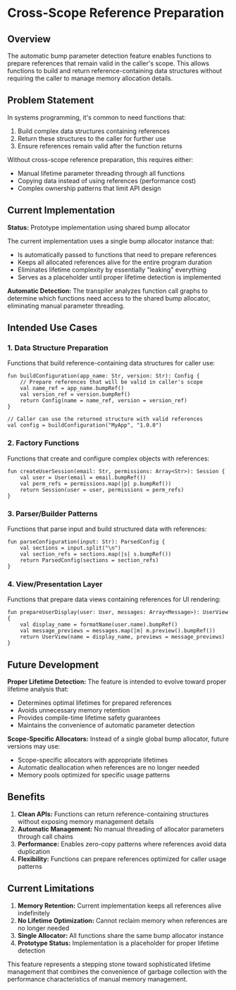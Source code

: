 # Cross-Scope Reference Preparation

## Overview

The automatic bump parameter detection feature enables functions to prepare references that remain valid in the caller's scope. This allows functions to build and return reference-containing data structures without requiring the caller to manage memory allocation details.

## Problem Statement

In systems programming, it's common to need functions that:
1. Build complex data structures containing references
2. Return these structures to the caller for further use
3. Ensure references remain valid after the function returns

Without cross-scope reference preparation, this requires either:
- Manual lifetime parameter threading through all functions
- Copying data instead of using references (performance cost)
- Complex ownership patterns that limit API design

## Current Implementation

**Status:** Prototype implementation using shared bump allocator

The current implementation uses a single bump allocator instance that:
- Is automatically passed to functions that need to prepare references
- Keeps all allocated references alive for the entire program duration
- Eliminates lifetime complexity by essentially "leaking" everything
- Serves as a placeholder until proper lifetime detection is implemented

**Automatic Detection:** The transpiler analyzes function call graphs to determine which functions need access to the shared bump allocator, eliminating manual parameter threading.

## Intended Use Cases

### 1. Data Structure Preparation
Functions that build reference-containing data structures for caller use:

```veltrano
fun buildConfiguration(app_name: Str, version: Str): Config {
    // Prepare references that will be valid in caller's scope
    val name_ref = app_name.bumpRef()
    val version_ref = version.bumpRef()
    return Config(name = name_ref, version = version_ref)
}

// Caller can use the returned structure with valid references
val config = buildConfiguration("MyApp", "1.0.0")
```

### 2. Factory Functions
Functions that create and configure complex objects with references:

```veltrano
fun createUserSession(email: Str, permissions: Array<Str>): Session {
    val user = User(email = email.bumpRef())
    val perm_refs = permissions.map(|p| p.bumpRef())
    return Session(user = user, permissions = perm_refs)
}
```

### 3. Parser/Builder Patterns
Functions that parse input and build structured data with references:

```veltrano
fun parseConfiguration(input: Str): ParsedConfig {
    val sections = input.split("\n")
    val section_refs = sections.map(|s| s.bumpRef())
    return ParsedConfig(sections = section_refs)
}
```

### 4. View/Presentation Layer
Functions that prepare data views containing references for UI rendering:

```veltrano
fun prepareUserDisplay(user: User, messages: Array<Message>): UserView {
    val display_name = formatName(user.name).bumpRef()
    val message_previews = messages.map(|m| m.preview().bumpRef())
    return UserView(name = display_name, previews = message_previews)
}
```

## Future Development

**Proper Lifetime Detection:** The feature is intended to evolve toward proper lifetime analysis that:
- Determines optimal lifetimes for prepared references
- Avoids unnecessary memory retention
- Provides compile-time lifetime safety guarantees
- Maintains the convenience of automatic parameter detection

**Scope-Specific Allocators:** Instead of a single global bump allocator, future versions may use:
- Scope-specific allocators with appropriate lifetimes
- Automatic deallocation when references are no longer needed
- Memory pools optimized for specific usage patterns

## Benefits

1. **Clean APIs:** Functions can return reference-containing structures without exposing memory management details
2. **Automatic Management:** No manual threading of allocator parameters through call chains
3. **Performance:** Enables zero-copy patterns where references avoid data duplication
4. **Flexibility:** Functions can prepare references optimized for caller usage patterns

## Current Limitations

1. **Memory Retention:** Current implementation keeps all references alive indefinitely
2. **No Lifetime Optimization:** Cannot reclaim memory when references are no longer needed
3. **Single Allocator:** All functions share the same bump allocator instance
4. **Prototype Status:** Implementation is a placeholder for proper lifetime detection

This feature represents a stepping stone toward sophisticated lifetime management that combines the convenience of garbage collection with the performance characteristics of manual memory management.